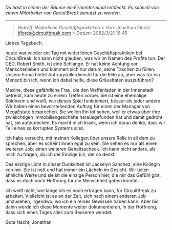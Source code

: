 _Du hast in einem der Räume ein Firmenterminal entdeckt. Es scheint von einem Mitarbeiter von CircuitBreak benutzt zu werden._

---

> _Betreff: Widerliche Geschäftspraktiken_ > _Von:_ Jonathan Flores <jflores@circuitbreak.com> > _Datum:_ 2082/3/21 16:45

Liebes Tagebuch,

heute war wieder ein Tag mit widerlichen Geschäftspraktiken bei CircuitBreak. Ich kann nicht glauben, was wir im Namen des Profits tun. Der CEO, Robert Smith, ist eine Schlange. Er hat keine Achtung vor Menschenleben und kümmert sich nur darum, seine Taschen zu füllen. Unsere Firma bietet Auftragskillerdienste für die Elite an, aber was für ein Mensch bin ich, wenn ich dabei helfe, diese Gräueltaten auszuführen?

Maxine, diese gefährliche Frau, die den Waffenladen in der Innenstadt betreibt, kam heute zu einem Treffen vorbei. Sie ist eine ehemalige Söldnerin und weiß, wie dieses Spiel funktioniert, besser als jeder andere. Wir haben einen bevorstehenden Auftrag für einen der Manager von MegaEstate besprochen. Sie wollen ihn tot sehen, weil er etwas über ihre zwielichtigen Immobiliengeschäfte herausgefunden hat und damit gedroht hat, sie aufzudecken. Es macht mich krank, wenn ich daran denke, dass wir Teil eines so korrupten Systems sind.

Ich habe versucht, mit meinen Kollegen über unsere Rolle in all dem zu sprechen, aber es scheint ihnen egal zu sein. Sie sehen es nur als einen weiteren Job, einen weiteren Gehaltsscheck. Ich kann nicht anders, als mich zu fragen, ob ich der Einzige bin, der so denkt.

Das einzige Licht in dieser Dunkelheit ist Jackelyn Sanchez, eine Kollegin von mir. Sie ist nett und hat immer ein Lächeln im Gesicht. Wir teilen ähnliche Werte und sie ist die einzige Person hier, die mir das Gefühl gibt, dass es doch noch Hoffnung für die Menschheit geben könnte.

Ich weiß nicht, wie lange ich es noch ertragen kann, für CircuitBreak zu arbeiten. Vielleicht ist es an der Zeit, sich nach einem anderen Job umzusehen, irgendwo, wo ich ein reines Gewissen haben kann. Aber bis dahin werde ich diese Momente weiter dokumentieren, in der Hoffnung, dass sich eines Tages alles zum Besseren wendet.

Gute Nacht,
Jonathan

